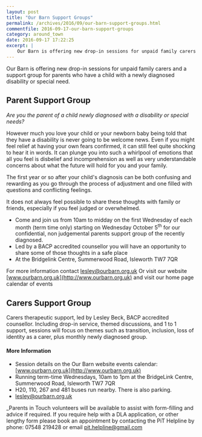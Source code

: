 ```yaml
---
layout: post
title: "Our Barn Support Groups"
permalink: /archives/2016/09/our-barn-support-groups.html
commentfile: 2016-09-17-our-barn-support-groups
category: around_town
date: 2016-09-17 17:22:25
excerpt: |
    Our Barn is offering new drop-in sessions for unpaid family carers and a support group for parents who have a child with a newly diagnosed disability or special need.
---
```


Our Barn is offering new drop-in sessions for unpaid family carers and a support group for parents who have a child with a newly diagnosed disability or special need.

Parent Support Group
--------------------

*Are you the parent of a child newly diagnosed with a disability or special needs?*

However much you love your child or your newborn baby being told that they have a disability is never going to be welcome news. Even if you might feel relief at having your own fears confirmed, it can still feel quite shocking to hear it in words. It can plunge you into such a whirlpool of emotions that all you feel is disbelief and incomprehension as well as very understandable concerns about what the future will hold for you and your family.

The first year or so after your child's diagnosis can be both confusing and rewarding as you go through the process of adjustment and one filled with questions and conflicting feelings.

It does not always feel possible to share these thoughts with family or friends, especially if you feel judged or overwhelmed.

-   Come and join us from 10am to midday on the first Wednesday of each month (term time only) starting on Wednesday October 5<sup>th</sup> for our confidential, non judgemental parents support group of the recently diagnosed.
-   Led by a BACP accredited counsellor you will have an opportunity to share some of those thoughts in a safe place
-   At the Bridgelink Centre, Summerwood Road, Isleworth TW7 7QR

For more information contact <lesley@ourbarn.org.uk>
Or visit our website [www.ourbarn.org.uk](http://www.ourbarn.org.uk) and visit our home page calendar of events

Carers Support Group
--------------------

Carers therapeutic support, led by Lesley Beck, BACP accredited counsellor. Including drop-in service, themed discussions, and 1 to 1 support, sessions will focus on themes such as transition, inclusion, loss of identity as a carer, plus monthly newly diagnosed group.

#### More Information

-   Session details on the Our Barn website events calendar: [www.ourbarn.org.uk](http://www.ourbarn.org.uk)
-   Running term-time Wednesdays, 10am to 1pm at the BridgeLink Centre, Summerwood Road, Isleworth TW7 7QR
-   H20, 110, 267 and 481 buses run nearby. There is also parking.
-   <lesley@ourbarn.org.uk>

\_Parents in Touch volunteers will be available to assist with form-filling and advice if required. If you require help with a DLA application, or other lengthy form please book an appointment by contacting the PiT Helpline by phone: 07548 219428 or email [pit.helpline@gmail.com](mailto:pit.helpline@gmail.com_)
